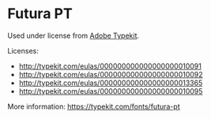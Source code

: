 # Futura PT
Used under license from [Adobe Typekit](https://typekit.com).

Licenses:
* http://typekit.com/eulas/000000000000000000010091
* http://typekit.com/eulas/000000000000000000010092
* http://typekit.com/eulas/000000000000000000013365
* http://typekit.com/eulas/000000000000000000010095

More information: https://typekit.com/fonts/futura-pt